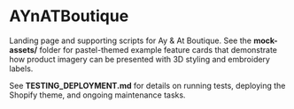 # AYnATBoutique

Landing page and supporting scripts for Ay & At Boutique.
See the **mock-assets/** folder for pastel-themed example feature cards that
demonstrate how product imagery can be presented with 3D styling and
embroidery labels.

See **TESTING_DEPLOYMENT.md** for details on running tests,
deploying the Shopify theme, and ongoing maintenance tasks.
